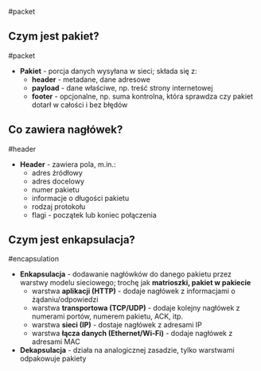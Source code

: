 #packet
## Czym jest pakiet?
#packet 
- **Pakiet** - porcja danych wysyłana w sieci; składa się z:
	- **header** - metadane, dane adresowe
	- **payload** - dane właściwe, np. treść strony internetowej
	- **footer** - opcjonalne, np. suma kontrolna, która sprawdza czy pakiet dotarł w całości i bez błędów

## Co zawiera nagłówek?
#header
- **Header** - zawiera pola, m.in.:
	- adres źródłowy
	- adres docelowy
	- numer pakietu
	- informacje o długości pakietu
	- rodzaj protokołu
	- flagi - początek lub koniec połączenia
## Czym jest enkapsulacja?
#encapsulation
- **Enkapsulacja** - dodawanie nagłówków do danego pakietu przez warstwy modelu sieciowego; trochę jak **matrioszki, pakiet w pakiecie**
	- warstwa **aplikacji (HTTP)** - dodaje nagłówek z informacjami o żądaniu/odpowiedzi
	- warstwa **transportowa (TCP/UDP)** - dodaje kolejny nagłówek z numerami portów, numerem pakietu, ACK, itp.
	- warstwa **sieci (IP)** - dostaje nagłówek z adresami IP
	- warstwa **łącza danych (Ethernet/Wi-Fi)** - dodaje nagłówek z adresami MAC
- **Dekapsulacja** - działa na analogicznej zasadzie, tylko warstwami odpakowuje pakiety